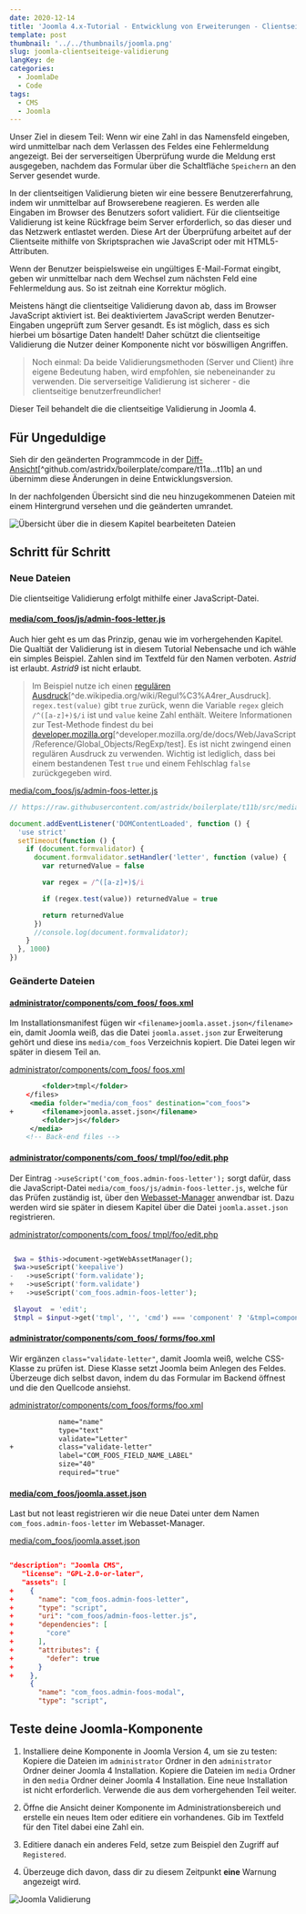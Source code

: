 ```yaml
---
date: 2020-12-14
title: 'Joomla 4.x-Tutorial - Entwicklung von Erweiterungen - Clientseitige Validierung'
template: post
thumbnail: '../../thumbnails/joomla.png'
slug: joomla-clientseiteige-validierung
langKey: de
categories:
  - JoomlaDe
  - Code
tags:
  - CMS
  - Joomla
---
```


Unser Ziel in diesem Teil: Wenn wir eine Zahl in das Namensfeld eingeben, wird unmittelbar nach dem Verlassen des Feldes eine Fehlermeldung angezeigt. Bei der serverseitigen Überprüfung wurde die Meldung erst ausgegeben, nachdem das Formular über die Schaltfläche `Speichern` an den Server gesendet wurde.

In der clientseitigen Validierung bieten wir eine bessere Benutzererfahrung, indem wir unmittelbar auf Browserebene reagieren. Es werden alle Eingaben im Browser des Benutzers sofort validiert. Für die clientseitige Validierung ist keine Rückfrage beim Server erforderlich, so das dieser und das Netzwerk entlastet werden. Diese Art der Überprüfung arbeitet auf der Clientseite mithilfe von Skriptsprachen wie JavaScript oder mit HTML5-Attributen.

Wenn der Benutzer beispielsweise ein ungültiges E-Mail-Format eingibt, geben wir unmittelbar nach dem Wechsel zum nächsten Feld eine Fehlermeldung aus. So ist zeitnah eine Korrektur möglich.

Meistens hängt die clientseitige Validierung davon ab, dass im Browser JavaScript aktiviert ist. Bei deaktiviertem JavaScript werden Benutzer-Eingaben ungeprüft zum Server gesandt. Es ist möglich, dass es sich hierbei um bösartige Daten handelt! Daher schützt die clientseitige Validierung die Nutzer deiner Komponente nicht vor böswilligen Angriffen.

> Noch einmal: Da beide Validierungsmethoden (Server und Client) ihre eigene Bedeutung haben, wird empfohlen, sie nebeneinander zu verwenden. Die serverseitige Validierung ist sicherer - die clientseitige benutzerfreundlicher!

Dieser Teil behandelt die die clientseitige Validierung in Joomla 4.

## Für Ungeduldige

Sieh dir den geänderten Programmcode in der [Diff-Ansicht](https://github.com/astridx/boilerplate/compare/t11a...t11b)[^github.com/astridx/boilerplate/compare/t11a...t11b] an und übernimm diese Änderungen in deine Entwicklungsversion.

In der nachfolgenden Übersicht sind die neu hinzugekommenen Dateien mit einem Hintergrund versehen und die geänderten umrandet.

![Übersicht über die in diesem Kapitel bearbeiteten Dateien](/images/tree11b.png)

## Schritt für Schritt

### Neue Dateien

Die clientseitige Validierung erfolgt mithilfe einer JavaScript-Datei.

#### [media/com_foos/js/admin-foos-letter.js](https://github.com/astridx/boilerplate/compare/t11a...t11b#diff-68de4c4edca27f9e89ecedeef62c11bb)

Auch hier geht es um das Prinzip, genau wie im vorhergehenden Kapitel. Die Qualtiät der Validierung ist in diesem Tutorial Nebensache und ich wähle ein simples Beispiel. Zahlen sind im Textfeld für den Namen verboten. _Astrid_ ist erlaubt. _Astrid9_ ist nicht erlaubt.

> Im Beispiel nutze ich einen [regulären Ausdruck](https://de.wikipedia.org/wiki/Regul%C3%A4rer_Ausdruck)[^de.wikipedia.org/wiki/Regul%C3%A4rer_Ausdruck]. `regex.test(value)` gibt `true` zurück, wenn die Variable `regex` gleich `/^([a-z]+)$/i` ist und `value` keine Zahl enthält. Weitere Informationen zur Test-Methode findest du bei [developer.mozilla.org](https://developer.mozilla.org/de/docs/Web/JavaScript/Reference/Global_Objects/RegExp/test)[^developer.mozilla.org/de/docs/Web/JavaScript/Reference/Global_Objects/RegExp/test]. Es ist nicht zwingend einen regulären Ausdruck zu verwenden. Wichtig ist lediglich, dass bei einem bestandenen Test `true` und einem Fehlschlag `false` zurückgegeben wird.

[media/com_foos/js/admin-foos-letter.js](https://github.com/astridx/boilerplate/blob/562ceedf45834ae7632a38d701c446da682d49fc/src/media/com_foos/js/admin-foos-letter.js)

```js {numberLines: -2}
// https://raw.githubusercontent.com/astridx/boilerplate/t11b/src/media/com_foos/js/admin-foos-letter.js

document.addEventListener('DOMContentLoaded', function () {
  'use strict'
  setTimeout(function () {
    if (document.formvalidator) {
      document.formvalidator.setHandler('letter', function (value) {
        var returnedValue = false

        var regex = /^([a-z]+)$/i

        if (regex.test(value)) returnedValue = true

        return returnedValue
      })
      //console.log(document.formvalidator);
    }
  }, 1000)
})
```

### Geänderte Dateien

<!-- prettier-ignore -->
#### [administrator/components/com\_foos/ foos.xml](https://github.com/astridx/boilerplate/blob/b4078c00700f28ba31229246bd941b24fabf8dbb/src/administrator/components/com_foos/foos.xml)

Im Installationsmanifest fügen wir `<filename>joomla.asset.json</filename>` ein, damit Joomla weiß, das die Datei `joomla.asset.json` zur Erweiterung gehört und diese ins `media/com_foos` Verzeichnis kopiert. Die Datei legen wir später in diesem Teil an.

[administrator/components/com_foos/ foos.xml](https://github.com/astridx/boilerplate/blob/b4078c00700f28ba31229246bd941b24fabf8dbb/src/administrator/components/com_foos/foos.xml)

```xml {diff}
 		<folder>tmpl</folder>
 	</files>
     <media folder="media/com_foos" destination="com_foos">
+		<filename>joomla.asset.json</filename>
 		<folder>js</folder>
     </media>
 	<!-- Back-end files -->

```

<!-- prettier-ignore -->
#### [administrator/components/com\_foos/ tmpl/foo/edit.php](https://github.com/astridx/boilerplate/compare/t11a...t11b#diff-1637778e5f7d1d56dd1751af1970f01b)

Der Eintrag `->useScript('com_foos.admin-foos-letter');` sorgt dafür, dass die JavaScript-Datei `media/com_foos/js/admin-foos-letter.js`, welche für das Prüfen zuständig ist, über den [Webasset-Manager](https://docs.joomla.org/J4.x:Web_Assets/de) anwendbar ist. Dazu werden wird sie später in diesem Kapitel über die Datei `joomla.asset.json` registrieren.

[administrator/components/com_foos/ tmpl/foo/edit.php](https://github.com/astridx/boilerplate/blob/baea984ae9f1e1ddb7d9f63b78dad48d2c77c525/src/administrator/components/com_foos/tmpl/foo/edit.php)

```php {diff}

 $wa = $this->document->getWebAssetManager();
 $wa->useScript('keepalive')
-	->useScript('form.validate');
+	->useScript('form.validate')
+	->useScript('com_foos.admin-foos-letter');

 $layout  = 'edit';
 $tmpl = $input->get('tmpl', '', 'cmd') === 'component' ? '&tmpl=component' : '';

```

<!-- prettier-ignore -->
#### [administrator/components/com\_foos/ forms/foo.xml](https://github.com/astridx/boilerplate/compare/t11a...t11b#diff-262e27353fbe755d3813ea2df19cd0ed)

Wir ergänzen `class="validate-letter"`, damit Joomla weiß, welche CSS-Klasse zu prüfen ist. Diese Klasse setzt Joomla beim Anlegen des Feldes. Überzeuge dich selbst davon, indem du das Formular im Backend öffnest und die den Quellcode ansiehst.

[administrator/components/com_foos/forms/foo.xml](https://github.com/astridx/boilerplate/blob/baea984ae9f1e1ddb7d9f63b78dad48d2c77c525/src/administrator/components/com_foos/forms/foo.xml)

```xml {diff}
 			name="name"
 			type="text"
 			validate="Letter"
+			class="validate-letter"
 			label="COM_FOOS_FIELD_NAME_LABEL"
 			size="40"
 			required="true"

```

#### [media/com_foos/joomla.asset.json](https://github.com/astridx/boilerplate/compare/t11a...t11b#diff-a0586cff274e553e62750bbea954e91d)

Last but not least registrieren wir die neue Datei unter dem Namen `com_foos.admin-foos-letter` im Webasset-Manager.

[media/com_foos/joomla.asset.json](https://github.com/astridx/boilerplate/blob/baea984ae9f1e1ddb7d9f63b78dad48d2c77c525/src/media/com_foos/joomla.asset.json)

```json {diff}

"description": "Joomla CMS",
   "license": "GPL-2.0-or-later",
   "assets": [
+    {
+      "name": "com_foos.admin-foos-letter",
+      "type": "script",
+      "uri": "com_foos/admin-foos-letter.js",
+      "dependencies": [
+        "core"
+      ],
+      "attributes": {
+        "defer": true
+      }
+    },
     {
       "name": "com_foos.admin-foos-modal",
       "type": "script",

```

## Teste deine Joomla-Komponente

1. Installiere deine Komponente in Joomla Version 4, um sie zu testen: Kopiere die Dateien im `administrator` Ordner in den `administrator` Ordner deiner Joomla 4 Installation. Kopiere die Dateien im `media` Ordner in den `media` Ordner deiner Joomla 4 Installation. Eine neue Installation ist nicht erforderlich. Verwende die aus dem vorhergehenden Teil weiter.

2. Öffne die Ansicht deiner Komponente im Administrationsbereich und erstelle ein neues Item oder editiere ein vorhandenes. Gib im Textfeld für den Titel dabei eine Zahl ein.

3. Editiere danach ein anderes Feld, setze zum Beispiel den Zugriff auf `Registered`.

4. Überzeuge dich davon, dass dir zu diesem Zeitpunkt **eine** Warnung angezeigt wird.

![Joomla Validierung](/images/j4x14x1.png)
